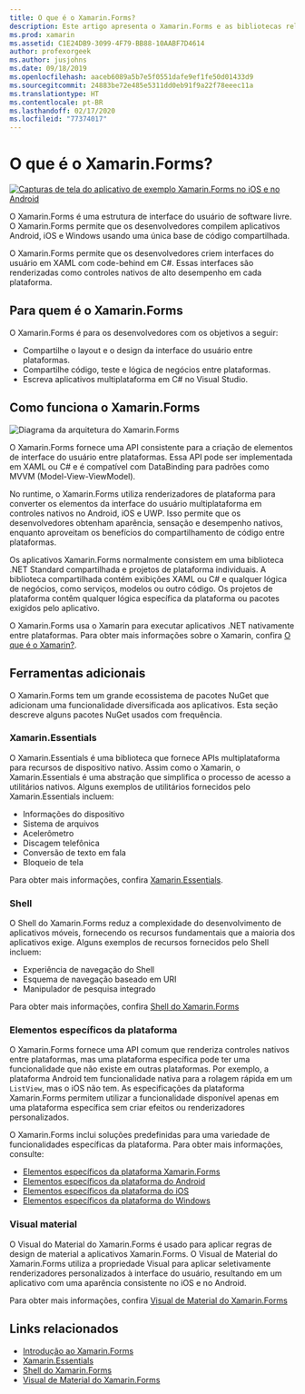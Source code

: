```yaml
---
title: O que é o Xamarin.Forms?
description: Este artigo apresenta o Xamarin.Forms e as bibliotecas relacionadas.
ms.prod: xamarin
ms.assetid: C1E24DB9-3099-4F79-BB88-10AABF7D4614
author: profexorgeek
ms.author: jusjohns
ms.date: 09/18/2019
ms.openlocfilehash: aaceb6089a5b7e5f0551dafe9ef1fe50d01433d9
ms.sourcegitcommit: 24883be72e485e5311dd0eb91f9a22f78eeec11a
ms.translationtype: HT
ms.contentlocale: pt-BR
ms.lasthandoff: 02/17/2020
ms.locfileid: "77374017"
---
```

# <a name="what-is-xamarinforms"></a>O que é o Xamarin.Forms?

[![Capturas de tela do aplicativo de exemplo Xamarin.Forms no iOS e no Android](what-is-xamarin-forms-images/xamarin-forms-app-cropped.png)](what-is-xamarin-forms-images/xamarin-forms-app.png#lightbox)

O Xamarin.Forms é uma estrutura de interface do usuário de software livre. O Xamarin.Forms permite que os desenvolvedores compilem aplicativos Android, iOS e Windows usando uma única base de código compartilhada.

O Xamarin.Forms permite que os desenvolvedores criem interfaces do usuário em XAML com code-behind em C#. Essas interfaces são renderizadas como controles nativos de alto desempenho em cada plataforma.

## <a name="who-xamarinforms-is-for"></a>Para quem é o Xamarin.Forms

O Xamarin.Forms é para os desenvolvedores com os objetivos a seguir:

- Compartilhe o layout e o design da interface do usuário entre plataformas.
- Compartilhe código, teste e lógica de negócios entre plataformas.
- Escreva aplicativos multiplataforma em C# no Visual Studio.

## <a name="how-xamarinforms-works"></a>Como funciona o Xamarin.Forms

![Diagrama da arquitetura do Xamarin.Forms](what-is-xamarin-forms-images/xamarin-forms-architecture.png)

O Xamarin.Forms fornece uma API consistente para a criação de elementos de interface do usuário entre plataformas. Essa API pode ser implementada em XAML ou C# e é compatível com DataBinding para padrões como MVVM (Model-View-ViewModel).

No runtime, o Xamarin.Forms utiliza renderizadores de plataforma para converter os elementos da interface do usuário multiplataforma em controles nativos no Android, iOS e UWP. Isso permite que os desenvolvedores obtenham aparência, sensação e desempenho nativos, enquanto aproveitam os benefícios do compartilhamento de código entre plataformas.

Os aplicativos Xamarin.Forms normalmente consistem em uma biblioteca .NET Standard compartilhada e projetos de plataforma individuais. A biblioteca compartilhada contém exibições XAML ou C# e qualquer lógica de negócios, como serviços, modelos ou outro código. Os projetos de plataforma contêm qualquer lógica específica da plataforma ou pacotes exigidos pelo aplicativo.

O Xamarin.Forms usa o Xamarin para executar aplicativos .NET nativamente entre plataformas. Para obter mais informações sobre o Xamarin, confira [O que é o Xamarin?](~/get-started/what-is-xamarin.md).

## <a name="additional-tools"></a>Ferramentas adicionais

O Xamarin.Forms tem um grande ecossistema de pacotes NuGet que adicionam uma funcionalidade diversificada aos aplicativos. Esta seção descreve alguns pacotes NuGet usados com frequência.

### <a name="xamarinessentials"></a>Xamarin.Essentials

O Xamarin.Essentials é uma biblioteca que fornece APIs multiplataforma para recursos de dispositivo nativo. Assim como o Xamarin, o Xamarin.Essentials é uma abstração que simplifica o processo de acesso a utilitários nativos. Alguns exemplos de utilitários fornecidos pelo Xamarin.Essentials incluem:

- Informações do dispositivo
- Sistema de arquivos
- Acelerômetro
- Discagem telefônica
- Conversão de texto em fala
- Bloqueio de tela

Para obter mais informações, confira [Xamarin.Essentials](~/essentials/index.md).

### <a name="shell"></a>Shell

O Shell do Xamarin.Forms reduz a complexidade do desenvolvimento de aplicativos móveis, fornecendo os recursos fundamentais que a maioria dos aplicativos exige. Alguns exemplos de recursos fornecidos pelo Shell incluem:

- Experiência de navegação do Shell
- Esquema de navegação baseado em URI
- Manipulador de pesquisa integrado

Para obter mais informações, confira [Shell do Xamarin.Forms](~/xamarin-forms/app-fundamentals/shell/index.md)

### <a name="platform-specifics"></a>Elementos específicos da plataforma

O Xamarin.Forms fornece uma API comum que renderiza controles nativos entre plataformas, mas uma plataforma específica pode ter uma funcionalidade que não existe em outras plataformas. Por exemplo, a plataforma Android tem funcionalidade nativa para a rolagem rápida em um `ListView`, mas o iOS não tem. As especificações da plataforma Xamarin.Forms permitem utilizar a funcionalidade disponível apenas em uma plataforma específica sem criar efeitos ou renderizadores personalizados.

O Xamarin.Forms inclui soluções predefinidas para uma variedade de funcionalidades específicas da plataforma. Para obter mais informações, consulte:

- [Elementos específicos da plataforma Xamarin.Forms](~/xamarin-forms/platform/platform-specifics/index.md)
- [Elementos específicos da plataforma do Android](~/xamarin-forms/platform/android/index.md)
- [Elementos específicos da plataforma do iOS](~/xamarin-forms/platform/ios/index.md)
- [Elementos específicos da plataforma do Windows](~/xamarin-forms/platform/windows/index.md)

### <a name="material-visual"></a>Visual material

O Visual do Material do Xamarin.Forms é usado para aplicar regras de design de material a aplicativos Xamarin.Forms. O Visual de Material do Xamarin.Forms utiliza a propriedade Visual para aplicar seletivamente renderizadores personalizados à interface do usuário, resultando em um aplicativo com uma aparência consistente no iOS e no Android.

Para obter mais informações, confira [Visual de Material do Xamarin.Forms](~/xamarin-forms/user-interface/visual/material-visual.md)

## <a name="related-links"></a>Links relacionados

- [Introdução ao Xamarin.Forms](~/xamarin-forms/index.yml)
- [Xamarin.Essentials](~/essentials/index.md)
- [Shell do Xamarin.Forms](~/xamarin-forms/app-fundamentals/shell/index.md)
- [Visual de Material do Xamarin.Forms](~/xamarin-forms/user-interface/visual/material-visual.md)
